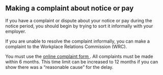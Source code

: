 ##  Making a complaint about notice or pay

If you have a complaint or dispute about your notice or pay during the notice
period, you should begin by trying to sort it informally with your employer.

If you are unable to resolve the complaint informally, you can make a
complaint to the Workplace Relations Commission (WRC).

You must use the [ online complaint form
](https://www.workplacerelations.ie/en/Complaints_Disputes/Refer_a_Dispute_Make_a_Complaint)
. All complaints must be made within 6 months. This time limit can be
increased to 12 months if you can show there was a “reasonable cause” for the
delay.
